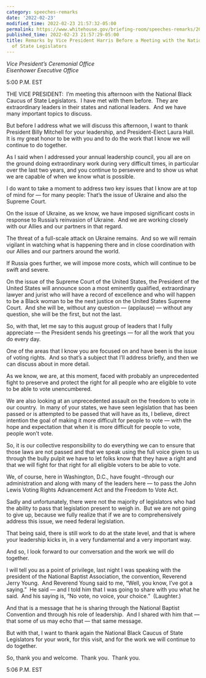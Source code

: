```yaml
---
category: speeches-remarks
date: '2022-02-23'
modified_time: 2022-02-23 21:57:32-05:00
permalink: https://www.whitehouse.gov/briefing-room/speeches-remarks/2022/02/23/remarks-by-vice-president-harris-before-a-meeting-with-the-national-black-caucus-of-state-legislators/
published_time: 2022-02-23 21:57:29-05:00
title: Remarks by Vice President Harris Before a Meeting with the National Black Caucus
  of State Legislators
---
```

 
*Vice President’s Ceremonial Office  
*Eisenhower Executive Office**

5:00 P.M. EST  
  
THE VICE PRESIDENT:  I’m meeting this afternoon with the National Black
Caucus of State Legislators.  I have met with them before.  They are
extraordinary leaders in their states and national leaders.  And we have
many important topics to discuss.   
  
But before I address what we will discuss this afternoon, I want to
thank President Billy Mitchell for your leadership, and President-Elect
Laura Hall.  It is my great honor to be with you and to do the work that
I know we will continue to do together.  
  
As I said when I addressed your annual leadership council, you all are
on the ground doing extraordinary work during very difficult times, in
particular over the last two years, and you continue to persevere and to
show us what we are capable of when we know what is possible.  
  
I do want to take a moment to address two key issues that I know are at
top of mind for — for many people: That’s the issue of Ukraine and also
the Supreme Court.   
  
On the issue of Ukraine, as we know, we have imposed significant costs
in response to Russia’s reinvasion of Ukraine.  And we are working
closely with our Allies and our partners in that regard.  
  
The threat of a full-scale attack on Ukraine remains.  And so we will
remain vigilant in watching what is happening there and in close
coordination with our Allies and our partners around the world.   
  
If Russia goes further, we will impose more costs, which will continue
to be swift and severe.  
  
On the issue of the Supreme Court of the United States, the President of
the United States will announce soon a most eminently qualified,
extraordinary lawyer and jurist who will have a record of excellence and
who will happen to be a Black woman to be the next justice on the United
States Supreme Court.  And she will be, without any question —
(applause) — without any question, she will be the first, but not the
last.  
  
So, with that, let me say to this august group of leaders that I fully
appreciate — the President sends his greetings — for all the work that
you do every day.  
  
One of the areas that I know you are focused on and have been is the
issue of voting rights.  And so that’s a subject that I’ll address
briefly, and then we can discuss about in more detail.   
  
As we know, we are, at this moment, faced with probably an unprecedented
fight to preserve and protect the right for all people who are eligible
to vote to be able to vote unencumbered.   
  
We are also looking at an unprecedented assault on the freedom to vote
in our country.  In many of your states, we have seen legislation that
has been passed or is attempted to be passed that will have as its, I
believe, direct intention the goal of making it more difficult for
people to vote — with the hope and expectation that when it is more
difficult for people to vote, people won’t vote.  
  
So, it is our collective responsibility to do everything we can to
ensure that those laws are not passed and that we speak using the full
voice given to us through the bully pulpit we have to let folks know
that they have a right and that we will fight for that right for all
eligible voters to be able to vote.  
  
We, of course, here in Washington, D.C., have fought –through our
administration and along with many of the leaders here — to pass the
John Lewis Voting Rights Advancement Act and the Freedom to Vote Act.   
  
Sadly and unfortunately, there were not the majority of legislators who
had the ability to pass that legislation present to weigh in.  But we
are not going to give up, because we fully realize that if we are to
comprehensively address this issue, we need federal legislation.  
  
That being said, there is still work to do at the state level, and that
is where your leadership kicks in, in a very fundamental and a very
important way.   
  
And so, I look forward to our conversation and the work we will do
together.   
  
I will tell you as a point of privilege, last night I was speaking with
the president of the National Baptist Association, the convention,
Reverend Jerry Young.  And Reverend Young said to me, “Well, you know,
I’ve got a saying.”  He said — and I told him that I was going to share
with you what he said.  And his saying is, “No vote, no voice, your
choice.”  (Laughter.)  
  
And that is a message that he is sharing through the National Baptist
Convention and through his role of leadership.  And I shared with him
that — that some of us may echo that — that same message.    
  
But with that, I want to thank again the National Black Caucus of State
Legislators for your work, for this visit, and for the work we will
continue to do together.    
  
So, thank you and welcome.  Thank you.  Thank you.  
  
5:06 P.M. EST
